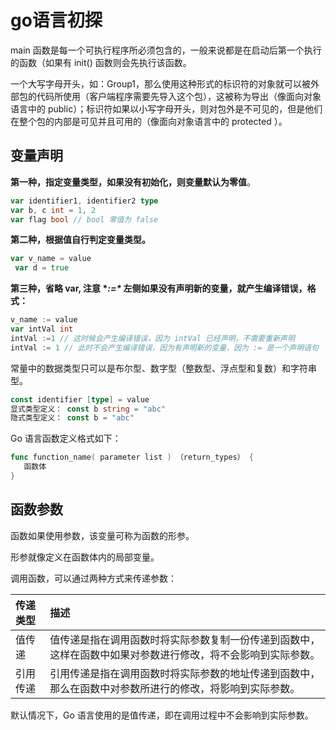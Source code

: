 # go语言初探

main 函数是每一个可执行程序所必须包含的，一般来说都是在启动后第一个执行的函数（如果有 init() 函数则会先执行该函数。

一个大写字母开头，如：Group1，那么使用这种形式的标识符的对象就可以被外部包的代码所使用（客户端程序需要先导入这个包），这被称为导出（像面向对象语言中的 public）；标识符如果以小写字母开头，则对包外是不可见的，但是他们在整个包的内部是可见并且可用的（像面向对象语言中的 protected ）。

## 变量声明

**第一种，指定变量类型，如果没有初始化，则变量默认为零值**。

```go
var identifier1, identifier2 type
var b, c int = 1, 2
var flag bool // bool 零值为 false
```

**第二种，根据值自行判定变量类型。**

```go
var v_name = value
 var d = true
```

**第三种，省略 var, 注意 \**:=\** 左侧如果没有声明新的变量，就产生编译错误，格式：**

```go
v_name := value
var intVal int 
intVal :=1 // 这时候会产生编译错误，因为 intVal 已经声明，不需要重新声明
intVal := 1 // 此时不会产生编译错误，因为有声明新的变量，因为 := 是一个声明语句
```



常量中的数据类型只可以是布尔型、数字型（整数型、浮点型和复数）和字符串型。

```go
const identifier [type] = value
显式类型定义： const b string = "abc"
隐式类型定义： const b = "abc"
```

Go 语言函数定义格式如下：

```go
func function_name( parameter list ) （return_types） {
   函数体
}
```

## 函数参数

函数如果使用参数，该变量可称为函数的形参。

形参就像定义在函数体内的局部变量。

调用函数，可以通过两种方式来传递参数：

| 传递类型                                                     | 描述                                                         |
| :----------------------------------------------------------- | :----------------------------------------------------------- |
| 值传递                                                       | 值传递是指在调用函数时将实际参数复制一份传递到函数中，这样在函数中如果对参数进行修改，将不会影响到实际参数。 |
| 引用传递| 引用传递是指在调用函数时将实际参数的地址传递到函数中，那么在函数中对参数所进行的修改，将影响到实际参数。 |

默认情况下，Go 语言使用的是值传递，即在调用过程中不会影响到实际参数。